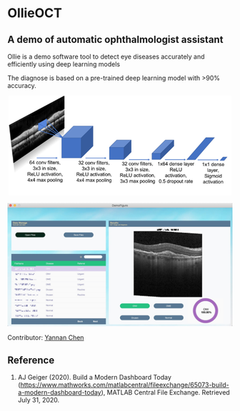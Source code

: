 # OllieOCT
## A demo of automatic ophthalmologist assistant 

Ollie is a demo software tool to detect eye diseases accurately and efficiently using deep learning models

The diagnose is based on a pre-trained deep learning model with >90% accuracy. 

<p align="center">
  <img src="Pictures/DLmodel.png" width="500" >
</p>


<p align="center">
  <img src="Pictures/Screenshot.jpg" width="600" alt="accessibility text">
</p>


Contributor: [Yannan Chen](https://github.com/Yannan-Chen)

## Reference
1. AJ Geiger (2020). Build a Modern Dashboard Today (https://www.mathworks.com/matlabcentral/fileexchange/65073-build-a-modern-dashboard-today), MATLAB Central File Exchange. Retrieved July 31, 2020.
